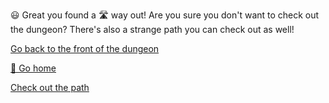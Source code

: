 😃 Great you found a 🛣 way out!
Are you sure you don't want to check out the dungeon?
There's also a strange path you can check out as well!

[Go back to the front of the dungeon](../begin-journey.md)

[🏡 Go home](1-1A.md)

[Check out the path](/7/0.md)
